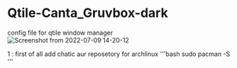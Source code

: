 # Qtile-Canta_Gruvbox-dark
config file for qtile window manager
![Screenshot from 2022-07-09 14-20-12](https://user-images.githubusercontent.com/81459372/178104057-2deaae08-c889-445a-aaeb-ee9e2d0be63f.png)


1 : first of all add chatic aur reposetory for archlinux 
'''bash
sudo pacman -S 
'''
